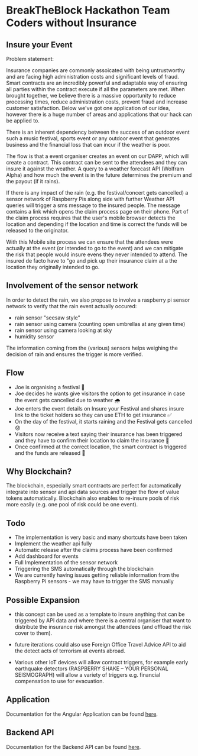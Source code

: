 # BreakTheBlock Hackathon Team Coders without Insurance

## Insure your Event

Problem statement: 

Insurance companies are commonly assoicated with being untrustworthy and are facing high administration costs and significant levels of fraud. Smart contracts are an incredibly powerful and adaptable way of ensuring all parties within the contract execute if all the parameters are met. When brought together, we believe there is a massive opportunity to reduce processing times, reduce administration costs, prevent fraud and increase customer satisfaction. Below we've got one application of our idea, however there is a huge number of areas and applications that our hack can be applied to. 

There is an inherent dependency between the success of an outdoor event such a music festival, sports event or any outdoor event that generates business and the financial loss that can incur if the weather is poor.

The flow is that a event organiser creates an event on our DAPP, which will create a contract. This contract can be sent to the attendees and they can insure it against the weather. A query to a weather forecast API (Wolfram Alpha) and how much the event is in the future determines the premium and the payout (if it rains).

If there is any impact of the rain (e.g. the festival/concert gets cancelled) a sensor network of Raspberry Pis along side with further Weather API queries will trigger a sms message to the insured people. The message contains a link which opens the claim process page on their phone. Part of the claim process requires that the user's mobile browser detects the location and depending if the location and time is correct the funds will be released to the originator.

With this Mobile site process we can ensure that the attendees were actually at the event (or intended to go to the event) and we can mitigate the risk that people would insure evens they never intended to attend. The insured de facto have to "go and pick up their insurance claim at a the location they originally intended to go.

## Involvement of the sensor network
In order to detect the rain, we also propose to involve a raspberry pi sensor network to verify that the rain event actually occured:

- rain sensor "seesaw style"
- rain sensor using camera (counting open umbrellas at any given time)
- rain sensor using camera looking at sky
- humidity sensor

The information coming from the (various) sensors helps weighing the decision of rain and ensures the trigger is more verified.

## Flow

- Joe is organising a festival 🎉
- Joe decides he wants give visitors the option to get insurance in case the event gets cancelled due to weather 🌧️
- Joe enters the event details on Insure your Festival and shares insure link to the ticket holders so they can use ETH to get insurance ✅
- On the day of the festival, it starts raining and the Festival gets cancelled 😞
- Visitors now receive a text saying their insurance has been triggered and they have to confirm their location to claim the insurance 📱
- Once confirmed at the correct location, the smart contract is triggered and the funds are released 💸

## Why Blockchain?

The blockchain, especially smart contracts are perfect for automatically integrate into sensor and api data sources and trigger the flow of value tokens automatically. Blockchain also enables to re-insure pools of risk more easily (e.g. one pool of risk could be one event).


## Todo

- The implementation is very basic and many shortcuts have been taken
- Implement the weather api fully
- Automatic release after the claims process have been confirmed
- Add dashboard for events
- Full Implementation of the sensor network
- Triggering the SMS automatically through the blockchain
- We are currently having issues getting reliable information from the Raspberry Pi sensors - we may have to trigger the SMS manually

## Possible Expansion

- this concept can be used as a template to insure anything that can be triggered by API data and where there is a central organiser that want to distribute the insurance risk amongst the attendees (and offload the risk cover to them).

- future iterations could also use Foreign Office Travel Advice API to aid the detect acts of terrorism at events abroad.

- Various other IoT devices will allow contract triggers, for example early earthquake detectors (RASPBERRY SHAKE – YOUR PERSONAL SEISMOGRAPH) will allow a variety of triggers e.g. financial compensation to use for evacuation. 

## Application
Documentation for the Angular Application can be found [here](./application/README.md).

## Backend API
Documentation for the Backend API can be found [here](./application/README.md).
